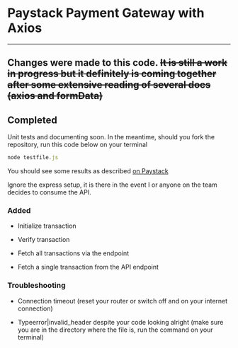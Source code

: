# Paystack Payment Gateway with Axios

---

## Changes were made to this code. ~~It is still a work in progress but it definitely is coming together after some extensive reading of several docs (axios and formData)~~

## Completed

Unit tests and documenting soon. In the meantime, should you fork the repository, run this code below on your terminal

```javascript
node testfile.js
```

You should see some results as described [on Paystack](https://paystack.com/docs/api/)

Ignore the express setup, it is there in the event I or anyone on the team decides to consume the API.

### Added

- Initialize transaction

- Verify transaction

- Fetch all transactions via the endpoint

- Fetch a single transaction from the API endpoint

### Troubleshooting

- Connection timeout (reset your router or switch off and on your internet connection)

- Typeerror|invalid_header despite your code looking alright (make sure you are in the directory where the file is, run the command on your terminal)
<!-- ## Description

Step by step guide on how to integrate paystack on your app.

### Prerequsites

1. Install Express, Mongoose, ejs, axios, form-data

Note: some of the installed module like form-data for use on the backend alone

``` javascript
npm i express
```

``` javascript
npm i dotenv
```

``` javascript
npm i mongoose
```

``` javascript
npm i ejs
```

``` javascript
npm i axios
```

``` javascript
npm i lodash
```

``` javascript
npm i body-parser
```

``` javascript
npm i form-data
```

1. Created a config folder for the mongoose server to the local mongodb database, exported the connection.

2. Created a models folder, with the payments model file for the form to be used as payment (said form will be set up in the views folder).
2.1 Prior to this, paystack needs only email and amount to initialize the api but other fields are saved on the database, like the reference and others, will add to the schema if there will be any features to add
p.s: client-side validation with joi will  be addedto the schema for further security

3. Time to build the paystack payment module. The way the module is built is to allow for one to add other payment modules as well, though it feels quite unnecessary as most popular platforms use a well-documented library.

Axios, which is an http library is used for handling the http request for this api and since request has been deprecated, time for an upgrade

#### Paystack Module Workings

1. The function is created, with axios as the argument

1. Secret key is passed  into the functon, which will be used in later functions

1. Create a function called initializeTx to initialize payment. For now, the data is hardcoded, will update when it is being passed to a server and consumed

1. The verifyTx function will use the same code as with the initialize payment with some changes

<!-- 1. Head over to your index file and create an express server, making sure to require the necessary packages to use.

1. Split your code into several files and folders using the MVC approach. The routes folder will contain the  routes, which will be exported for use to the index/express application, the most work will be in the controllers folder.

The following applications and libraries will be needed;

1. Axios - This package is for making HTTP request to the endpoint

1. Paystack Module - It is required. Do note that Axios comes before the wrapper or it will throw an error

1. Lodash - Lodash for selecting specific properties in the request body without writing long lines of code to get to the property to use.

1. The payment model is imported.

1. Set up your ejs file to render a form. For styling, create a public folder for holding static files (HTML, CSS, Javascript).
*Note* - The form submits to paystack/pay which means a POST route has to be created

 The POST route steps below

   1. The lodash object function pick() is used to select some of the fields (email, amount, full_name) from the body that was sent in the post request from the form submission.

``` javascript
const form = _.pick(req.body, ['full_name', 'email', 'amount']);
```

1. Reading Paystack API docs, it accepts email and amount for a once off payment, but provides another property to store our own defined properties for the payment transaction: **metadata property.**

1. Next we reassign the full_name to the metadata property of the form object to help secure the name on paystack.

``` javascript
form.metadata = {
      full_name: form.full_name
   }
   ```

   The next thing we do is to convert the amount to kobo as paystack only accepts values in kobo.

   ``` javascript
   form.amount *= 100;
   ```

   Finally, the initPayment() is called, passing in the form object and call back as we defined earlier in the paystack module.

If no error it converts the body of the response to a JavaScript object using the JSON.parse().

We then pick the authorization_url sent back by paystack and redirect the payer to paystack to enter payment details; calling redirect on the app response object.

After the donor’s interaction with paystack, the donor is redirected back to our application. In order to handle this, paystack gives us the privilege to set the callback url after interaction with it. We can set this in our paystack dashboard. Head on to paystack and go to settings, then to the API keys and Webhook tab.

### Tests Done

1. GET route to render the ejs form - successful

### Errors Encountered

1. ejs not properly served fix

``` javascript
app.set('view engine', 'ejs');
```

Don't forget to use 'ejs'. -->
